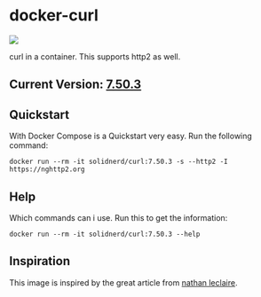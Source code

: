 docker-curl
===========

[![](https://images.microbadger.com/badges/image/solidnerd/curl.svg)](http://microbadger.com/images/solidnerd/curl "Get your own image badge on microbadger.com")

curl in a container. This supports http2 as well.

## Current Version: [7.50.3](https://github.com/SolidNerd/docker-curl/blob/master/Dockerfile)


## Quickstart
With Docker Compose is a Quickstart very easy. Run the following command:

```
docker run --rm -it solidnerd/curl:7.50.3 -s --http2 -I https://nghttp2.org
```

## Help
Which commands can i use. Run this to get the information:

```
docker run --rm -it solidnerd/curl:7.50.3 --help
```


## Inspiration

This image is inspired by the great article from [nathan leclaire](https://nathanleclaire.com/blog/2016/08/11/curl-with-http2-support---a-minimal-alpine-based-docker-image/).
